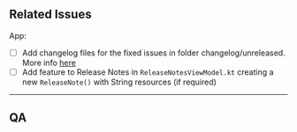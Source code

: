 ## Related Issues
App:

- [ ] Add changelog files for the fixed issues in folder changelog/unreleased. More info [here](https://github.com/owncloud/android/tree/master/changelog#create-changelog-items)
- [ ] Add feature to Release Notes in `ReleaseNotesViewModel.kt` creating a new `ReleaseNote()` with String resources (if required)

_____

## QA
